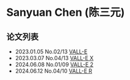 # Sanyuan Chen (陈三元)


## 论文列表

- 2023.01.05 No.02/13 [VALL-E](../Models/Speech_LLM/2023.01.05_VALL-E.md)
- 2023.03.07 No.04/13 [VALL-E X](../Models/Speech_LLM/2023.03.07_VALL-E_X.md)
- 2024.06.08 No.01/09 [VALL-E 2](../Models/Speech_LLM/2024.06.08_VALL-E2.md)
- 2024.06.12 No.04/10 [VALL-E R](../Models/Speech_LLM/2024.06.12_VALL-E_R.md)